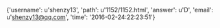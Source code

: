 {'username': u'shenzy13', 'path': u'1152/1152.html', 'answer': u'D', 'email': u'shenzy13@qq.com', 'time': '2016-02-24:22:23:51'}